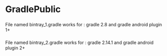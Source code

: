 # GradlePublic

###
File named bintray_1.gradle works for : gradle 2.8 and gradle android plugin 1+

###
File named bintray_2.gradle works for : gradle 2.14.1 and gradle android plugin 2+
